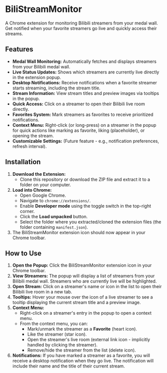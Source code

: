 # BiliStreamMonitor

A Chrome extension for monitoring Bilibili streamers from your medal wall. Get notified when your favorite streamers go live and quickly access their streams.

## Features

*   **Medal Wall Monitoring:** Automatically fetches and displays streamers from your Bilibili medal wall.
*   **Live Status Updates:** Shows which streamers are currently live directly in the extension popup.
*   **Desktop Notifications:** Receive notifications when a favorite streamer starts streaming, including the stream title.
*   **Stream Information:** View stream titles and preview images via tooltips in the popup.
*   **Quick Access:** Click on a streamer to open their Bilibili live room directly.
*   **Favorites System:** Mark streamers as favorites to receive prioritized notifications.
*   **Context Menu:** Right-click (or long-press) on a streamer in the popup for quick actions like marking as favorite, liking (placeholder), or opening the stream.
*   **Customizable Settings:** (Future feature - e.g., notification preferences, refresh interval).

## Installation

1.  **Download the Extension:**
    *   Clone this repository or download the ZIP file and extract it to a folder on your computer.
2.  **Load into Chrome:**
    *   Open Google Chrome.
    *   Navigate to `chrome://extensions/`.
    *   Enable **Developer mode** using the toggle switch in the top-right corner.
    *   Click the **Load unpacked** button.
    *   Select the folder where you extracted/cloned the extension files (the folder containing `manifest.json`).
3.  The BiliStreamMonitor extension icon should now appear in your Chrome toolbar.

## How to Use

1.  **Open the Popup:** Click the BiliStreamMonitor extension icon in your Chrome toolbar.
2.  **View Streamers:** The popup will display a list of streamers from your Bilibili medal wall. Streamers who are currently live will be highlighted.
3.  **Open Stream:** Click on a streamer's name or icon in the list to open their Bilibili live room in a new tab.
4.  **Tooltips:** Hover your mouse over the icon of a live streamer to see a tooltip displaying the current stream title and a preview image.
5.  **Context Menu:**
    *   Right-click on a streamer's entry in the popup to open a context menu.
    *   From the context menu, you can:
        *   Mark/unmark the streamer as a **Favorite** (heart icon).
        *   Like the streamer (star icon).
        *   Open the streamer's live room (external link icon - implicitly handled by clicking the streamer).
        *   Remove/hide the streamer from the list (delete icon).
6.  **Notifications:** If you have marked a streamer as a favorite, you will receive a desktop notification when they go live. The notification will include their name and the title of their current stream.